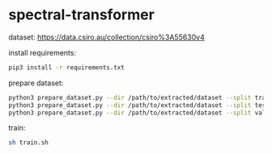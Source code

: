 # spectral-transformer

dataset:
https://data.csiro.au/collection/csiro%3A55630v4

install requirements:
```bash
pip3 install -r requirements.txt
```

prepare dataset:
```bash
python3 prepare_dataset.py --dir /path/to/extracted/dataset --split train
python3 prepare_dataset.py --dir /path/to/extracted/dataset --split test
python3 prepare_dataset.py --dir /path/to/extracted/dataset --split val
```

train:
```bash
sh train.sh
```
